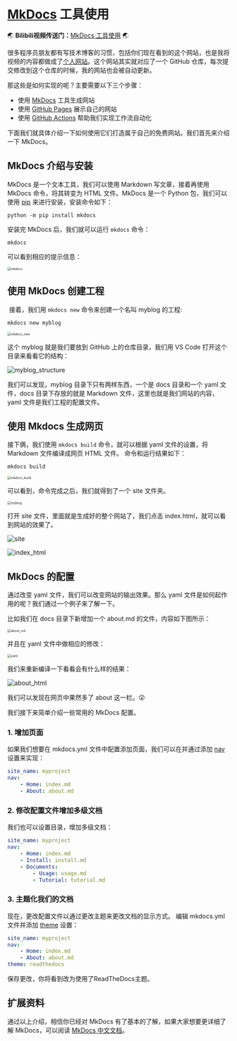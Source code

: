 # [MkDocs](https://www.mkdocs.org/) 工具使用



:earth_asia: **Bilibili视频传送门：**[MkDocs 工具使用](https://www.bilibili.com/video/BV1rq4y1y7zi?p=1) :earth_asia:



很多程序员朋友都有写技术博客的习惯，包括你们现在看到的这个网站，也是我将视频的内容都做成了[个人网站](https://www.ttlarva.com/)。这个网站其实就对应了一个 GitHub 仓库，每次提交修改到这个仓库的时候，我的网站也会被自动更新。

那这些是如何实现的呢？主要需要以下三个步骤：

- 使用 [MkDocs](https://www.mkdocs.org/) 工具生成网站
- 使用 [GitHub Pages](https://pages.github.com/) 展示自己的网站
- 使用 [GitHub Actions](https://docs.github.com/cn/actions) 帮助我们实现工作流自动化

下面我们就具体介绍一下如何使用它们打造属于自己的免费网站。我们首先来介绍一下 MkDocs。



## MkDocs 介绍与安装

MkDocs 是一个文本工具，我们可以使用 Markdown 写文章，接着再使用 MkDocs 命令，将其转变为 HTML 文件。MkDocs 是一个 Python 包，我们可以使用 [pip](https://pypi.org/project/pip/) 来进行安装，安装命令如下：

```
python -m pip install mkdocs
```

安装完 MkDocs 后，我们就可以运行 `mkdocs` 命令：

```
mkdocs
```

可以看到相应的提示信息：

<img src="image/mkdocs.jpg" alt="mkdocs" style="zoom:50%;" />



## 使用 MkDocs 创建工程

 接着，我们用 `mkdocs new` 命令来创建一个名叫 myblog 的工程:

```
mkdocs new myblog
```

<img src="image/mkdocs_new.jpg" alt="mkdocs_new" style="zoom:50%;" />

这个 myblog 就是我们要放到 GitHub 上的仓库目录，我们用 VS Code 打开这个目录来看看它的结构：

![myblog_structure](image/myblog_structure.png)

我们可以发现，myblog 目录下只有两样东西，一个是 docs 目录和一个 yaml 文件，docs 目录下存放的就是 Markdown 文件，这里也就是我们网站的内容，yaml 文件是我们工程的配置文件。



## 使用 Mkdocs 生成网页

接下俩，我们使用 `mkdocs build` 命令，就可以根据 yaml 文件的设置，将 Markdown 文件编译成网页 HTML 文件。 命令和运行结果如下：

```
mkdocs build
```

<img src="image/mkdocs_build.jpg" alt="mkdocs_build" style="zoom:50%;" />

可以看到，命令完成之后，我们就得到了一个 site 文件夹。

<img src="image/myblog.png" alt="myblog" style="zoom:50%;" />

打开 site 文件，里面就是生成好的整个网站了，我们点击 index.html，就可以看到网站的效果了。

![site](image/site.png)

![index_html](image/index_html.png)



## MkDocs 的配置

通过改变  yaml 文件，我们可以改变网站的输出效果。那么 yaml 文件是如何起作用的呢？我们通过一个例子来了解一下。

比如我们在  docs 目录下新增加一个 about.md 的文件，内容如下图所示：

<img src="image/about_md.png" alt="about_md" style="zoom:50%;" />

并且在  yaml 文件中做相应的修改：

<img src="image/yaml.png" alt="yaml" style="zoom:50%;" />

我们来重新编译一下看看会有什么样的结果：

![about_html](image/about_html.png)

我们可以发现在网页中果然多了 about 这一栏。:astonished:

我们接下来简单介绍一些常用的 MkDocs 配置。

### 1. 增加页面

如果我们想要在 mkdocs.yml 文件中配置添加页面，我们可以在并通过添加 [nav](https://mkdocs.zimoapps.com/user-guide/configuration/#nav) 设置来实现：

```yaml
site_name: myproject
nav:
    - Home: index.md
    - About: about.md
```



### 2. 修改配置文件增加多级文档

我们也可以设置目录，增加多级文档：

```yaml
site_name: myproject
nav:
    - Home: index.md
    - Install: install.md
    - Documents:
        - Usage: usage.md
        - Tutorial: tutorial.md
```



### 3. 主题化我们的文档

现在，更改配置文件以通过更改主题来更改文档的显示方式。 编辑 mkdocs.yml 文件并添加 [theme](https://mkdocs.zimoapps.com/user-guide/configuration/#theme) 设置：

```yaml
site_name: myproject
nav:
    - Home: index.md
    - About: about.md
theme: readthedocs
```

保存更改，你将看到改为使用了ReadTheDocs主题。



## 扩展资料

通过以上介绍，相信你已经对 MkDocs 有了基本的了解，如果大家想要更详细了解 MkDocs，可以阅读 [MkDocs 中文文档](https://mkdocs.zimoapps.com/#mkdocs)。

